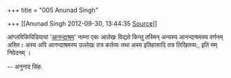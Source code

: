 +++
title = "005 Anunad Singh"

+++
[[Anunad Singh	2012-09-30, 13:44:35 [Source](https://groups.google.com/g/samskrita/c/alfpk7yErrE)]]



आंग्लविकिपिडियायां
'[आनन्दाश्रम](http://en.wikipedia.org/wiki/Anandashram)' नाम्ना एकः आलेखः विद्यते किन्तु तस्मिन् अन्यस्य आनन्दाश्रमस्य वर्णनम् अस्ति। अस्य अपि आनन्दाश्रमस्य उल्लेखः तत्र कर्तव्यः तथा अस्य इतिहासादि तत्र लिखितव्य:, इति मम् निवेदनम् ।  
  
-- अनुनाद सिंहः  

